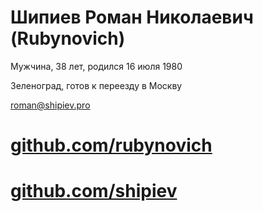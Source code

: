 # Шипиев Роман Николаевич (Rubynovich)

Мужчина, 38 лет, родился 16 июля 1980

Зеленоград, готов к переезду в Москву

[roman@shipiev.pro](roman@shipiev.pro)

# [github.com/rubynovich](//github.com/rubynovich)
# [github.com/shipiev](//github.com/shipiev)
